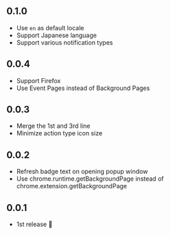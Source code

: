 ## 0.1.0
- Use `en` as default locale
- Support Japanese language
- Support various notification types

## 0.0.4
- Support Firefox
- Use Event Pages instead of Background Pages

## 0.0.3
- Merge the 1st and 3rd line
- Minimize action type icon size

## 0.0.2
- Refresh badge text on opening popup window
- Use chrome.runtime.getBackgroundPage instead of chrome.extension.getBackgroundPage

## 0.0.1
- 1st release :tada:
